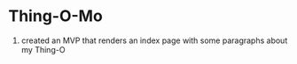 Thing-O-Mo
==========

1. created an MVP that renders an index page with some paragraphs about my Thing-O
